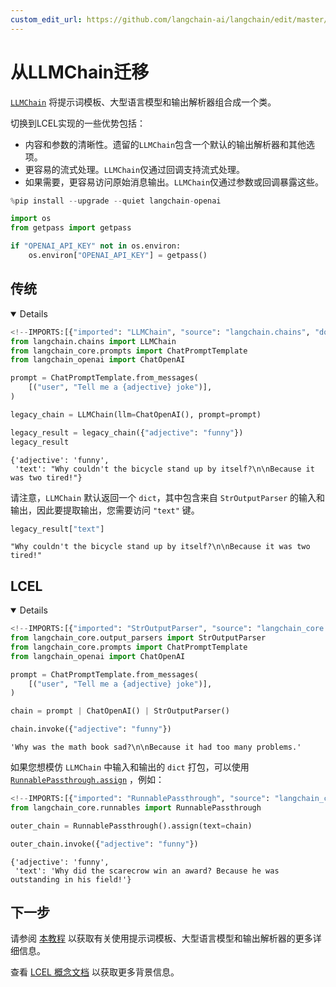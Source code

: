 ```yaml
---
custom_edit_url: https://github.com/langchain-ai/langchain/edit/master/docs/docs/versions/migrating_chains/llm_chain.ipynb
---
```

# 从LLMChain迁移

[`LLMChain`](https://python.langchain.com/api_reference/langchain/chains/langchain.chains.llm.LLMChain.html) 将提示词模板、大型语言模型和输出解析器组合成一个类。

切换到LCEL实现的一些优势包括：

- 内容和参数的清晰性。遗留的`LLMChain`包含一个默认的输出解析器和其他选项。
- 更容易的流式处理。`LLMChain`仅通过回调支持流式处理。
- 如果需要，更容易访问原始消息输出。`LLMChain`仅通过参数或回调暴露这些。


```python
%pip install --upgrade --quiet langchain-openai
```


```python
import os
from getpass import getpass

if "OPENAI_API_KEY" not in os.environ:
    os.environ["OPENAI_API_KEY"] = getpass()
```

## 传统

<details open>


```python
<!--IMPORTS:[{"imported": "LLMChain", "source": "langchain.chains", "docs": "https://python.langchain.com/api_reference/langchain/chains/langchain.chains.llm.LLMChain.html", "title": "Migrating from LLMChain"}, {"imported": "ChatPromptTemplate", "source": "langchain_core.prompts", "docs": "https://python.langchain.com/api_reference/core/prompts/langchain_core.prompts.chat.ChatPromptTemplate.html", "title": "Migrating from LLMChain"}, {"imported": "ChatOpenAI", "source": "langchain_openai", "docs": "https://python.langchain.com/api_reference/openai/chat_models/langchain_openai.chat_models.base.ChatOpenAI.html", "title": "Migrating from LLMChain"}]-->
from langchain.chains import LLMChain
from langchain_core.prompts import ChatPromptTemplate
from langchain_openai import ChatOpenAI

prompt = ChatPromptTemplate.from_messages(
    [("user", "Tell me a {adjective} joke")],
)

legacy_chain = LLMChain(llm=ChatOpenAI(), prompt=prompt)

legacy_result = legacy_chain({"adjective": "funny"})
legacy_result
```



```output
{'adjective': 'funny',
 'text': "Why couldn't the bicycle stand up by itself?\n\nBecause it was two tired!"}
```


请注意，`LLMChain` 默认返回一个 `dict`，其中包含来自 `StrOutputParser` 的输入和输出，因此要提取输出，您需要访问 `"text"` 键。


```python
legacy_result["text"]
```



```output
"Why couldn't the bicycle stand up by itself?\n\nBecause it was two tired!"
```


</details>

## LCEL

<details open>


```python
<!--IMPORTS:[{"imported": "StrOutputParser", "source": "langchain_core.output_parsers", "docs": "https://python.langchain.com/api_reference/core/output_parsers/langchain_core.output_parsers.string.StrOutputParser.html", "title": "Migrating from LLMChain"}, {"imported": "ChatPromptTemplate", "source": "langchain_core.prompts", "docs": "https://python.langchain.com/api_reference/core/prompts/langchain_core.prompts.chat.ChatPromptTemplate.html", "title": "Migrating from LLMChain"}, {"imported": "ChatOpenAI", "source": "langchain_openai", "docs": "https://python.langchain.com/api_reference/openai/chat_models/langchain_openai.chat_models.base.ChatOpenAI.html", "title": "Migrating from LLMChain"}]-->
from langchain_core.output_parsers import StrOutputParser
from langchain_core.prompts import ChatPromptTemplate
from langchain_openai import ChatOpenAI

prompt = ChatPromptTemplate.from_messages(
    [("user", "Tell me a {adjective} joke")],
)

chain = prompt | ChatOpenAI() | StrOutputParser()

chain.invoke({"adjective": "funny"})
```



```output
'Why was the math book sad?\n\nBecause it had too many problems.'
```


如果您想模仿 `LLMChain` 中输入和输出的 `dict` 打包，可以使用 [`RunnablePassthrough.assign`](https://python.langchain.com/api_reference/core/runnables/langchain_core.runnables.passthrough.RunnablePassthrough.html) ，例如：


```python
<!--IMPORTS:[{"imported": "RunnablePassthrough", "source": "langchain_core.runnables", "docs": "https://python.langchain.com/api_reference/core/runnables/langchain_core.runnables.passthrough.RunnablePassthrough.html", "title": "Migrating from LLMChain"}]-->
from langchain_core.runnables import RunnablePassthrough

outer_chain = RunnablePassthrough().assign(text=chain)

outer_chain.invoke({"adjective": "funny"})
```



```output
{'adjective': 'funny',
 'text': 'Why did the scarecrow win an award? Because he was outstanding in his field!'}
```


</details>

## 下一步

请参阅 [本教程](/docs/tutorials/llm_chain) 以获取有关使用提示词模板、大型语言模型和输出解析器的更多详细信息。

查看 [LCEL 概念文档](/docs/concepts/#langchain-expression-language-lcel) 以获取更多背景信息。
